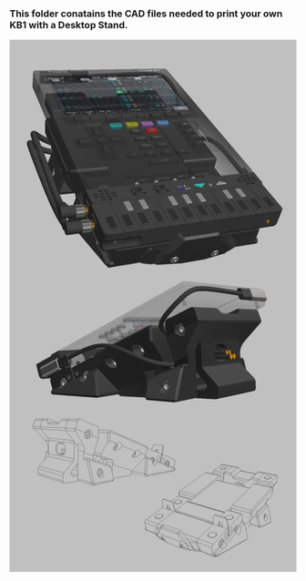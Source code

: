 ### This folder conatains the CAD files needed to print your own KB1 with a Desktop Stand.
![images/desktop.jpg](https://github.com/PocketMidi/KB1/blob/main/images/desktop.jpg)



